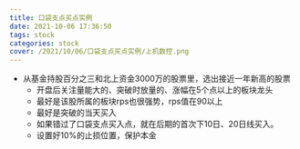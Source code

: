 ```yaml
---
title: 口袋支点买点实例
date: 2021-10-06 17:36:50
tags: stock
categories: stock
cover: /2021/10/06/口袋支点买点实例/上机数控.png
---
```


* 从基金持股百分之三和北上资金3000万的股票里，选出接近一年新高的股票
  * 开盘后关注量能大的、突破时放量的、涨幅在5个点以上的板块龙头
  * 最好是该股所属的板块rps也很强势，rps值在90以上
  * 最好是突破的当天买入
  * 如果错过了口袋支点买入点，就在后期的首次下10日、20日线买入。
  * 设置好10%的止损位置，保护本金
  
    

